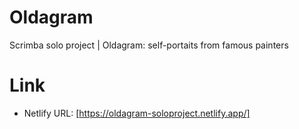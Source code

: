 # Oldagram
Scrimba solo project | Oldagram: self-portaits from famous painters
# Link
* Netlify URL: [https://oldagram-soloproject.netlify.app/]
